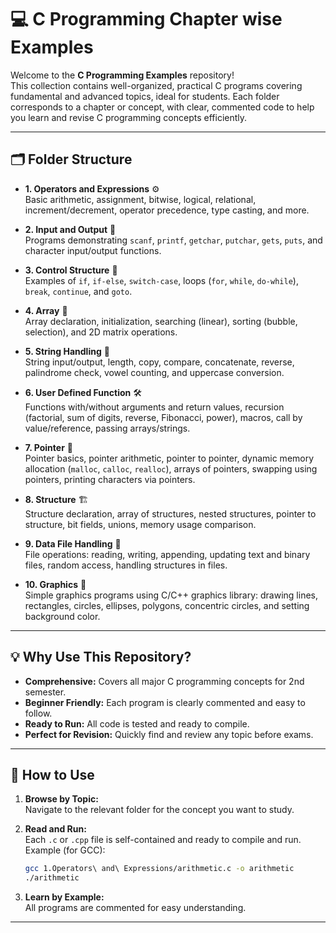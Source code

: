 # 💻 C Programming Chapter wise Examples

Welcome to the **C Programming Examples** repository!  
This collection contains well-organized, practical C programs covering fundamental and advanced topics, ideal for students. Each folder corresponds to a chapter or concept, with clear, commented code to help you learn and revise C programming concepts efficiently.

---

## 🗂️ Folder Structure

- **1. Operators and Expressions** ⚙️  
  Basic arithmetic, assignment, bitwise, logical, relational, increment/decrement, operator precedence, type casting, and more.

- **2. Input and Output** 📝  
  Programs demonstrating `scanf`, `printf`, `getchar`, `putchar`, `gets`, `puts`, and character input/output functions.

- **3. Control Structure** 🔄  
  Examples of `if`, `if-else`, `switch-case`, loops (`for`, `while`, `do-while`), `break`, `continue`, and `goto`.

- **4. Array** 🧮  
  Array declaration, initialization, searching (linear), sorting (bubble, selection), and 2D matrix operations.

- **5. String Handling** 🧵  
  String input/output, length, copy, compare, concatenate, reverse, palindrome check, vowel counting, and uppercase conversion.

- **6. User Defined Function** 🛠️  
  Functions with/without arguments and return values, recursion (factorial, sum of digits, reverse, Fibonacci, power), macros, call by value/reference, passing arrays/strings.

- **7. Pointer** 📍  
  Pointer basics, pointer arithmetic, pointer to pointer, dynamic memory allocation (`malloc`, `calloc`, `realloc`), arrays of pointers, swapping using pointers, printing characters via pointers.

- **8. Structure** 🏗️  
  Structure declaration, array of structures, nested structures, pointer to structure, bit fields, unions, memory usage comparison.

- **9. Data File Handling** 📂  
  File operations: reading, writing, appending, updating text and binary files, random access, handling structures in files.

- **10. Graphics** 🎨  
  Simple graphics programs using C/C++ graphics library: drawing lines, rectangles, circles, ellipses, polygons, concentric circles, and setting background color.

---

## 💡 Why Use This Repository?

- **Comprehensive:** Covers all major C programming concepts for 2nd semester.
- **Beginner Friendly:** Each program is clearly commented and easy to follow.
- **Ready to Run:** All code is tested and ready to compile.
- **Perfect for Revision:** Quickly find and review any topic before exams.

---

## 🚦 How to Use

1. **Browse by Topic:**  
   Navigate to the relevant folder for the concept you want to study.

2. **Read and Run:**  
   Each `.c` or `.cpp` file is self-contained and ready to compile and run.  
   Example (for GCC):
   ```sh
   gcc 1.Operators\ and\ Expressions/arithmetic.c -o arithmetic
   ./arithmetic
   ```

3. **Learn by Example:**  
   All programs are commented for easy understanding.

---

